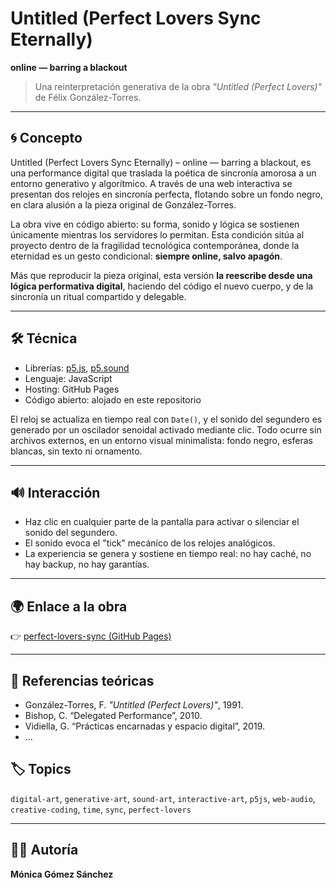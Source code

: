 # Untitled (Perfect Lovers Sync Eternally)

**online — barring a blackout**

> Una reinterpretación generativa de la obra _"Untitled (Perfect Lovers)"_ de Félix González-Torres.

---

## 🌀 Concepto

Untitled (Perfect Lovers Sync Eternally) – online — barring a blackout, es una performance digital que traslada la poética de sincronía amorosa a un entorno generativo y algorítmico. A través de una web interactiva se presentan dos relojes en sincronía perfecta, flotando sobre un fondo negro, en clara alusión a la pieza original de González-Torres.

La obra vive en código abierto: su forma, sonido y lógica se sostienen únicamente mientras los servidores lo permitan. Esta condición sitúa al proyecto dentro de la fragilidad tecnológica contemporánea, donde la eternidad es un gesto condicional: **siempre online, salvo apagón**.

Más que reproducir la pieza original, esta versión **la reescribe desde una lógica performativa digital**, haciendo del código el nuevo cuerpo, y de la sincronía un ritual compartido y delegable.

---

## 🛠️ Técnica

- Librerías: [p5.js](https://p5js.org), [p5.sound](https://p5js.org/reference/#/libraries/p5.sound)
- Lenguaje: JavaScript
- Hosting: GitHub Pages
- Código abierto: alojado en este repositorio

El reloj se actualiza en tiempo real con `Date()`, y el sonido del segundero es generado por un oscilador senoidal activado mediante clic. Todo ocurre sin archivos externos, en un entorno visual minimalista: fondo negro, esferas blancas, sin texto ni ornamento.

---

## 🔊 Interacción

- Haz clic en cualquier parte de la pantalla para activar o silenciar el sonido del segundero.
- El sonido evoca el "tick" mecánico de los relojes analógicos.
- La experiencia se genera y sostiene en tiempo real: no hay caché, no hay backup, no hay garantías.

---

## 🌍 Enlace a la obra

👉 [perfect-lovers-sync (GitHub Pages)](https://m0n1c4g0m3z.github.io/perfect-lovers-sync/)

---

## 🧠 Referencias teóricas

- González-Torres, F. _"Untitled (Perfect Lovers)"_, 1991.
- Bishop, C. “Delegated Performance”, 2010.
- Vidiella, G. “Prácticas encarnadas y espacio digital”, 2019.
- ...


## 🏷️ Topics

`digital-art`, `generative-art`, `sound-art`, `interactive-art`, `p5js`, `web-audio`, `creative-coding`, `time`, `sync`, `perfect-lovers`

---

## 👩‍🎓 Autoría

**Mónica Gómez Sánchez**  
